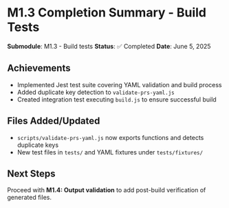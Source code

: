 # M1.3 Completion Summary - Build Tests

**Submodule**: M1.3 - Build tests
**Status**: ✅ Completed
**Date**: June 5, 2025

## Achievements

- Implemented Jest test suite covering YAML validation and build process
- Added duplicate key detection to `validate-prs-yaml.js`
- Created integration test executing `build.js` to ensure successful build

## Files Added/Updated

- `scripts/validate-prs-yaml.js` now exports functions and detects duplicate keys
- New test files in `tests/` and YAML fixtures under `tests/fixtures/`

## Next Steps

Proceed with **M1.4: Output validation** to add post-build verification of generated files.
